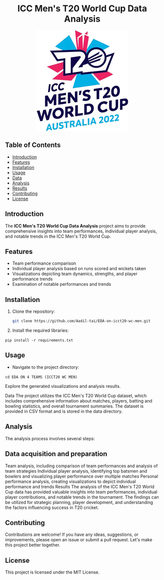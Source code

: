 <div align="center">

# ICC Men's T20 World Cup Data Analysis

![ICC Men's T20 World Cup](t20_world_cup_image.png)

</div>

## Table of Contents

- [Introduction](#introduction)
- [Features](#features)
- [Installation](#installation)
- [Usage](#usage)
- [Data](#data)
- [Analysis](#analysis)
- [Results](#results)
- [Contributing](#contributing)
- [License](#license)

## Introduction

The **ICC Men's T20 World Cup Data Analysis** project aims to provide comprehensive insights into team performances, individual player analysis, and notable trends in the ICC Men's T20 World Cup.

## Features

- Team performance comparison
- Individual player analysis based on runs scored and wickets taken
- Visualizations depicting team dynamics, strengths, and player performance trends
- Examination of notable performances and trends

## Installation

1. Clone the repository:

   ```bash
   git clone https://github.com/Aadil-tai/EDA-on-icct20-wc-men.git
2. Install the required libraries:
   
  ```pip install -r requirements.txt```

## Usage


- Navigate to the project directory:

```cd EDA ON 4 TEAMS (ICCT20 WC MEN)```

Explore the generated visualizations and analysis results.

Data
The project utilizes the ICC Men's T20 World Cup dataset, which includes comprehensive information about matches, players, batting and bowling statistics, and overall tournament summaries. The dataset is provided in CSV format and is stored in the data directory.

## Analysis
The analysis process involves several steps:

## Data acquisition and preparation
Team analysis, including comparison of team performances and analysis of team strategies
Individual player analysis, identifying top batsmen and bowlers and visualizing player performance over multiple matches
Personal performance analysis, creating visualizations to depict individual performance and trends
Results
The analysis of the ICC Men's T20 World Cup data has provided valuable insights into team performances, individual player contributions, and notable trends in the tournament. The findings can be utilized for strategic planning, player development, and understanding the factors influencing success in T20 cricket.

## Contributing
Contributions are welcome! If you have any ideas, suggestions, or improvements, please open an issue or submit a pull request. Let's make this project better together.

## License
This project is licensed under the MIT License.

